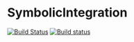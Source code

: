 # SymbolicIntegration

[![Build Status](https://travis-ci.org/Brostash/SymbolicIntegration.jl.svg?branch=master)](https://travis-ci.org/Brostash/SymbolicIntegration.jl)
[![Build status](https://ci.appveyor.com/api/projects/status/9bud9avrittbwqs6?svg=true)](https://ci.appveyor.com/project/Brostash/symbolicintegration-jl)
